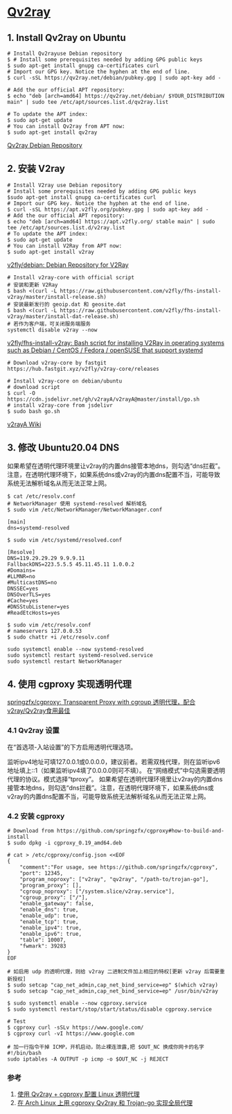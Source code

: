 # [Qv2ray](https://qv2ray.net/)

## 1. Install Qv2ray on Ubuntu

```
# Install Qv2rayuse Debian repository
$ # Install some prerequisites needed by adding GPG public keys
$ sudo apt-get install gnupg ca-certificates curl
# Import our GPG key. Notice the hyphen at the end of line.
$ curl -sSL https://qv2ray.net/debian/pubkey.gpg | sudo apt-key add -

# Add the our official APT repository:
$ echo "deb [arch=amd64] https://qv2ray.net/debian/ $YOUR_DISTRIBUTION main" | sudo tee /etc/apt/sources.list.d/qv2ray.list

# To update the APT index:
$ sudo apt-get update
# You can install Qv2ray from APT now:
$ sudo apt-get install qv2ray
```
[Qv2ray Debian Repository](https://qv2ray.net/debian/)

## 2. 安装 V2ray

```
# Install V2ray use Debian repository
# Install some prerequisites needed by adding GPG public keys
$sudo apt-get install gnupg ca-certificates curl
# Import our GPG key. Notice the hyphen at the end of line.
$ curl -sSL https://apt.v2fly.org/pubkey.gpg | sudo apt-key add -
# Add the our official APT repository:
$ echo "deb [arch=amd64] https://apt.v2fly.org/ stable main" | sudo tee /etc/apt/sources.list.d/v2ray.list
# To update the APT index:
$ sudo apt-get update
# You can install V2Ray from APT now:
$ sudo apt-get install v2ray
```
[v2fly/debian: Debian Repository for V2Ray](https://github.com/v2fly/debian)

```
# Install v2ray-core with official script
# 安装和更新 V2Ray
$ bash <(curl -L https://raw.githubusercontent.com/v2fly/fhs-install-v2ray/master/install-release.sh)
# 安装最新发行的 geoip.dat 和 geosite.dat
$ bash <(curl -L https://raw.githubusercontent.com/v2fly/fhs-install-v2ray/master/install-dat-release.sh)
# 若作为客户端，可关闭服务端服务
systemctl disable v2ray --now
```
[v2fly/fhs-install-v2ray: Bash script for installing V2Ray in operating systems such as Debian / CentOS / Fedora / openSUSE that support systemd](https://github.com/v2fly/fhs-install-v2ray)

```
# Download v2ray-core by fastgit
https://hub.fastgit.xyz/v2fly/v2ray-core/releases
```

```
# Install v2ray-core on debian/ubuntu
# download script
$ curl -O https://cdn.jsdelivr.net/gh/v2rayA/v2rayA@master/install/go.sh
# install v2ray-core from jsdelivr
$ sudo bash go.sh
```
[v2rayA Wiki](https://github.com/v2rayA/v2rayA/wiki)



## 3. 修改 Ubuntu20.04 DNS
如果希望在透明代理环境里让v2ray的内置dns接管本地dns，则勾选“dns拦截”。注意，在透明代理环境下，如果系统dns或v2ray的内置dns配置不当，可能导致系统无法解析域名从而无法正常上网。

```
$ cat /etc/resolv.conf
# NetworkManager 使用 systemd-resolved 解析域名
$ sudo vim /etc/NetworkManager/NetworkManager.conf
```

```
[main]
dns=systemd-resolved
```

```
$ sudo vim /etc/systemd/resolved.conf

[Resolve]
DNS=119.29.29.29 9.9.9.11
FallbackDNS=223.5.5.5 45.11.45.11 1.0.0.2
#Domains=
#LLMNR=no
#MulticastDNS=no
DNSSEC=yes
DNSOverTLS=yes
#Cache=yes
#DNSStubListener=yes
#ReadEtcHosts=yes
```

```
$ sudo vim /etc/resolv.conf
# nameservers 127.0.0.53
$ sudo chattr +i /etc/resolv.conf
```

```
sudo systemctl enable --now systemd-resolved
sudo systemctl restart systemd-resolved.service
sudo systemctl restart NetworkManager
```

## 4. 使用 cgproxy 实现透明代理
[springzfx/cgproxy: Transparent Proxy with cgroup 透明代理，配合v2ray/Qv2ray食用最佳](https://github.com/springzfx/cgproxy)

### 4.1 Qv2ray 设置

在“首选项-入站设置”的下方启用透明代理选项。

监听ipv4地址可填127.0.0.1或0.0.0.0，建议前者。若需双栈代理，则在监听ipv6地址填上::1（如果监听ipv4填了0.0.0.0则可不填）。
在“网络模式”中勾选需要透明代理的协议。模式选择“tproxy”。
如果希望在透明代理环境里让v2ray的内置dns接管本地dns，则勾选“dns拦截”。注意，在透明代理环境下，如果系统dns或v2ray的内置dns配置不当，可能导致系统无法解析域名从而无法正常上网。

### 4.2 安装 cgproxy
```
# Download from https://github.com/springzfx/cgproxy#how-to-build-and-install
$ sudo dpkg -i cgproxy_0.19_amd64.deb
```

```
# cat > /etc/cgproxy/config.json <<EOF
{
    "comment":"For usage, see https://github.com/springzfx/cgproxy",
    "port": 12345,
    "program_noproxy": ["v2ray", "qv2ray", "/path-to/trojan-go"],
    "program_proxy": [],
    "cgroup_noproxy": ["/system.slice/v2ray.service"],
    "cgroup_proxy": ["/"],
    "enable_gateway": false,
    "enable_dns": true,
    "enable_udp": true,
    "enable_tcp": true,
    "enable_ipv4": true,
    "enable_ipv6": true,
    "table": 10007,
    "fwmark": 39283
}
EOF
```

```
# 如启用 udp 的透明代理，则给 v2ray 二进制文件加上相应的特权[更新 v2ray 后需要重新授权]
$ sudo setcap "cap_net_admin,cap_net_bind_service=ep" $(which v2ray)
$ sudo setcap "cap_net_admin,cap_net_bind_service=ep" /usr/bin/v2ray
```

```
$ sudo systemctl enable --now cgproxy.service
$ sudo systemctl restart/stop/start/status/disable cgproxy.service
```

```
# Test
$ cgproxy curl -sSLv https://www.google.com/
$ cgproxy curl -vI https://www.google.com
```

```
# 加一行指令干掉 ICMP，开机启动，防止裸连泄露,把 $OUT_NC 换成你网卡的名字
#!/bin/bash
sudo iptables -A OUTPUT -p icmp -o $OUT_NC -j REJECT
```

### 参考

1. [使用 Qv2ray + cgproxy 配置 Linux 透明代理](https://zhangjk98.xyz/qv2ray-transparent-proxy/)
2. [在 Arch Linux 上用 cgproxy Qv2ray 和 Trojan-go 实现全局代理 ](https://blog-h3a-moe.pages.dev/src/d07401/)
